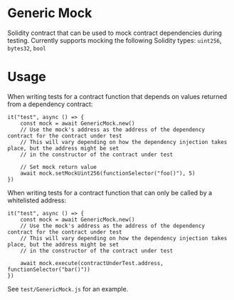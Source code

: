 # Generic Mock

Solidity contract that can be used to mock contract dependencies during testing. Currently supports mocking the following
Solidity types: `uint256`, `bytes32`, `bool`

# Usage

When writing tests for a contract function that depends on values returned from a dependency contract:

```
it("test", async () => {
    const mock = await GenericMock.new()
    // Use the mock's address as the address of the dependency contract for the contract under test
    // This will vary depending on how the dependency injection takes place, but the address might be set
    // in the constructor of the contract under test

    // Set mock return value
    await mock.setMockUint256(functionSelector("foo()"), 5)
})
```

When writing tests for a contract function that can only be called by a whitelisted address:

```
it("test", async () => {
    const mock = await GenericMock.new()
    // Use the mock's address as the address of the dependency contract for the contract under test
    // This will vary depending on how the dependency injection takes place, but the address might be set
    // in the constructor of the contract under test

    await mock.execute(contractUnderTest.address, functionSelector("bar()"))
})
```

See `test/GenericMock.js` for an example.
